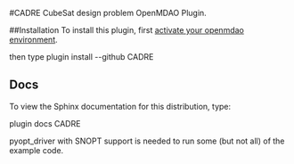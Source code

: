 #CADRE CubeSat design problem OpenMDAO Plugin.


##Installation
To install this plugin, first [activate your openmdao environment](http://openmdao.org/docs/getting-started/install.html#installation). 

then type plugin install --github CADRE



## Docs
To view the Sphinx documentation for this distribution, type:

plugin docs CADRE

pyopt_driver with SNOPT support is needed to run some (but not all) of the
example code.